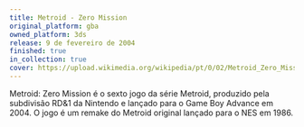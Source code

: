 ```yaml
---
title: Metroid - Zero Mission
original_platform: gba
owned_platform: 3ds
release: 9 de fevereiro de 2004
finished: true
in_collection: true
cover: https://upload.wikimedia.org/wikipedia/pt/0/02/Metroid_Zero_Mission_cover.png
---
```


Metroid: Zero Mission é o sexto jogo da série Metroid, produzido pela subdivisão RD&1 da Nintendo e lançado para o Game Boy Advance em 2004. O jogo é um remake do Metroid original lançado para o NES em 1986.
